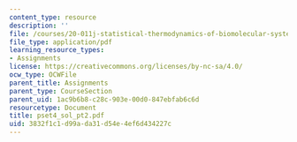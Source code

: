 ```yaml
---
content_type: resource
description: ''
file: /courses/20-011j-statistical-thermodynamics-of-biomolecular-systems-be-011j-spring-2004/3832f1c1d99ada31d54e4ef6d434227c_pset4_sol_pt2.pdf
file_type: application/pdf
learning_resource_types:
- Assignments
license: https://creativecommons.org/licenses/by-nc-sa/4.0/
ocw_type: OCWFile
parent_title: Assignments
parent_type: CourseSection
parent_uid: 1ac9b6b8-c28c-903e-00d0-847ebfab6c6d
resourcetype: Document
title: pset4_sol_pt2.pdf
uid: 3832f1c1-d99a-da31-d54e-4ef6d434227c
---
```

